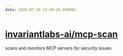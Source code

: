 ```yaml
---
date: 2025-07-24 23:49:42.849091
---
```


# [invariantlabs-ai/mcp-scan](https://github.com/invariantlabs-ai/mcp-scan)

scans and monitors MCP servers for security issues